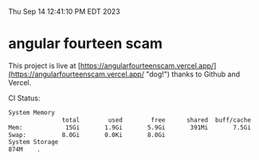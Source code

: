 Thu Sep 14 12:41:10 PM EDT 2023

# angular fourteen scam


This project is live at [https://angularfourteenscam.vercel.app/](https://angularfourteenscam.vercel.app/ "dog!") thanks to Github and Vercel.

CI Status: 

```bash
System Memory
               total        used        free      shared  buff/cache   available
Mem:            15Gi       1.9Gi       5.9Gi       391Mi       7.5Gi        12Gi
Swap:          8.0Gi       0.0Ki       8.0Gi
System Storage
874M	.
